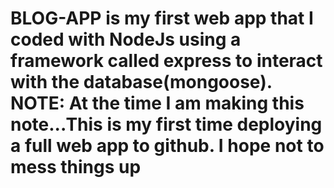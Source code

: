 # BLOG-APP is my first web app that I coded with NodeJs using a framework called express to interact with the database(mongoose). NOTE: At the time I am making this note...This is my first time deploying a full web app to github. I hope not to mess things up

